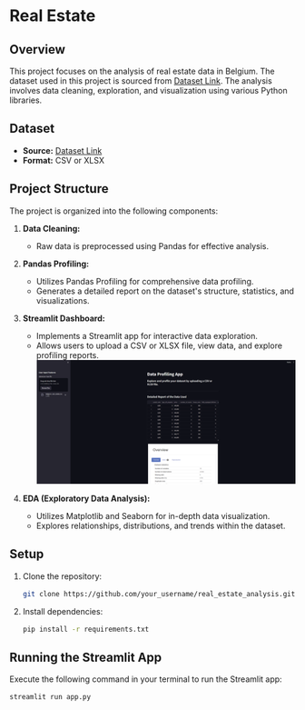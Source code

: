 # Real Estate

## Overview

This project focuses on the analysis of real estate data in Belgium. The dataset used in this project is sourced from [Dataset Link](provide_link_here). The analysis involves data cleaning, exploration, and visualization using various Python libraries.

## Dataset

- **Source:** [Dataset Link](https://github.com/MDropsy/challenge-collecting-data)
- **Format:** CSV or XLSX

## Project Structure

The project is organized into the following components:

1. **Data Cleaning:**
   - Raw data is preprocessed using Pandas for effective analysis.

2. **Pandas Profiling:**
   - Utilizes Pandas Profiling for comprehensive data profiling.
   - Generates a detailed report on the dataset's structure, statistics, and visualizations.

3. **Streamlit Dashboard:**
   - Implements a Streamlit app for interactive data exploration.
   - Allows users to upload a CSV or XLSX file, view data, and explore profiling reports.
![Streamlit](./img/streamlit.png)
4. **EDA (Exploratory Data Analysis):**
   - Utilizes Matplotlib and Seaborn for in-depth data visualization.
   - Explores relationships, distributions, and trends within the dataset.

## Setup

1. Clone the repository:

    ```bash
    git clone https://github.com/your_username/real_estate_analysis.git
    ```

2. Install dependencies:

    ```bash
    pip install -r requirements.txt
    ```

## Running the Streamlit App

Execute the following command in your terminal to run the Streamlit app:

```bash
streamlit run app.py